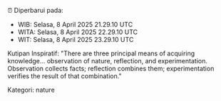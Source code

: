 ⏰ Diperbarui pada:
- WIB: Selasa, 8 April 2025 21.29.10 UTC
- WITA: Selasa, 8 April 2025 22.29.10 UTC
- WIT: Selasa, 8 April 2025 23.29.10 UTC

Kutipan Inspiratif:
"There are three principal means of acquiring knowledge... observation of nature, reflection, and experimentation. Observation collects facts; reflection combines them; experimentation verifies the result of that combination."


Kategori: nature

